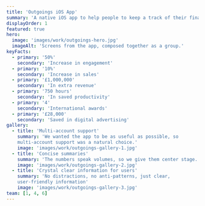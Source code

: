 ```yaml
---
title: 'Outgoings iOS App'
summary: 'A native iOS app to help people to keep a track of their finances by providing easy-to use tracking and organising capabilities.'
displayOrder: 1
featured: true
hero:
  image: 'images/work/outgoings-hero.jpg'
  imageAlt: 'Screens from the app, composed together as a group.'
keyFacts:
  - primary: '50%'
    secondary: 'Increase in engagement'
  - primary: '10%'
    secondary: 'Increase in sales'
  - primary: '£1,000,000'
    secondary: 'In extra revenue'
  - primary: '750 hours'
    secondary: 'In saved productivity'
  - primary: '4'
    secondary: 'International awards'
  - primary: '£28,000'
    secondary: 'Saved in digital advertising'
gallery:
  - title: 'Multi-account support'
    summary: 'We wanted the app to be as useful as possible, so
    multi-account support was a natural choice.'
    image: 'images/work/outgoings-gallery-1.jpg'
  - title: 'Concise summaries'
    summary: 'The numbers speak volumes, so we give them center stage.'
    image: 'images/work/outgoings-gallery-2.jpg'
  - title: 'Crystal clear information for users'
    summary: 'No distractions, no anti-patterns, just clear,
    user-friendly information'
    image: 'images/work/outgoings-gallery-3.jpg'
team: [1, 4, 6]
---
```

